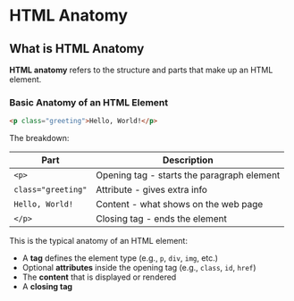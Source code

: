 # HTML Anatomy

## What is HTML Anatomy

**HTML anatomy** refers to the structure and parts that make up
an HTML element.

### Basic Anatomy of an HTML Element

```html
<p class="greeting">Hello, World!</p>
```

The breakdown:

| Part               | Description                                |
|--------------------|--------------------------------------------|
| `<p>`              | Opening tag - starts the paragraph element |
| `class="greeting"` | Attribute -  gives extra info              |
| `Hello, World!`    | Content - what shows on the web page       |
| `</p>`             | Closing tag - ends the element             |

This is the typical anatomy of an HTML element:
- A **tag** defines the element type (e.g., `p`, `div`, `img`, etc.)
- Optional **attributes** inside the opening tag (e.g., `class`, `id`, `href`)
- The **content** that is displayed or rendered
- A **closing tag**
